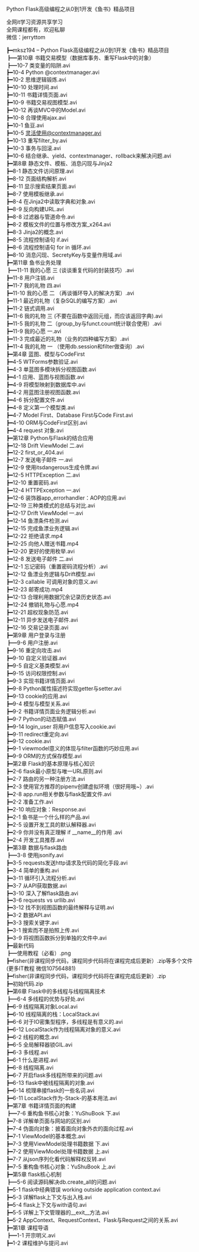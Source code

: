 Python Flask高级编程之从0到1开发《鱼书》精品项目

全网it学习资源共享学习<br>全网课程都有，欢迎私聊<br>微信：jerryttom<br>

┣━mksz194 – Python Flask高级编程之从0到1开发《鱼书》精品项目<br> ┣━第10章 书籍交易模型（数据库事务、重写Flask中的对象）<br> ┣━10-7 类变量的陷阱.avi<br> ┣━10-4 Python @contextmanager.avi<br> ┣━10-2 思维逻辑锻炼.avi<br> ┣━10-10 处理时间.avi<br> ┣━10-11 书籍详情页面.avi<br> ┣━10-9 书籍交易视图模型.avi<br> ┣━10-12 再谈MVC中的Model.avi<br> ┣━10-8 合理使用ajax.avi<br> ┣━10-1 鱼豆.avi<br> ┣━10-5 灵活使用@contextmanager.avi<br> ┣━10-13 重写filter_by.avi<br> ┣━10-3 事务与回滚.avi<br> ┣━10-6 结合继承、yield、contextmanager、rollback来解决问题.avi<br> ┣━第8章 静态文件、模板、消息闪现与Jinja2<br> ┣━8-1 静态文件访问原理.avi<br> ┣━8-12 页面结构解析.avi<br> ┣━8-11 显示搜索结果页面.avi<br> ┣━8-7 使用模板继承.avi<br> ┣━8-4 在Jinja2中读取字典和对象.avi<br> ┣━8-9 反向构建URL.avi<br> ┣━8-8 过滤器与管道命令.avi<br> ┣━8-2 模板文件的位置与修改方案_x264.avi<br> ┣━8-3 Jinja2的概念.avi<br> ┣━8-5 流程控制语句 if.avi<br> ┣━8-6 流程控制语句 for in 循环.avi<br> ┣━8-10 消息闪现、SecretyKey与变量作用域.avi<br> ┣━第11章 鱼书业务处理<br> ┣━11-11 我的心愿 三 (谈谈重复代码的封装技巧）.avi<br> ┣━11-8 用户注销.avi<br> ┣━11-7 我的礼物 四.avi<br> ┣━11-10 我的心愿 二 （再谈循环导入的解决方案）.avi<br> ┣━11-1 最近的礼物（复杂SQL的编写方案）.avi<br> ┣━11-2 链式调用.avi<br> ┣━11-6 我的礼物 三 (不要在函数中返回元组，而应该返回字典).avi<br> ┣━11-5 我的礼物 二（group_by与funct.count统计联合使用）.avi<br> ┣━11-9 我的心愿 一.avi<br> ┣━11-3 完成最近的礼物（业务的四种编写方案）.avi<br> ┣━11-4 我的礼物 一 （使用db.session和filter做查询）.avi<br> ┣━第4章 蓝图、模型与CodeFirst<br> ┣━4-5 WTForms参数验证.avi<br> ┣━4-3 单蓝图多模块拆分视图函数.avi<br> ┣━4-1 应用、蓝图与视图函数.avi<br> ┣━4-9 将模型映射到数据库中.avi<br> ┣━4-2 用蓝图注册视图函数.avi<br> ┣━4-6 拆分配置文件.avi<br> ┣━4-8 定义第一个模型类.avi<br> ┣━4-7 Model First、Database First与Code First.avi<br> ┣━4-10 ORM与CodeFirst区别.avi<br> ┣━4-4 request 对象.avi<br> ┣━第12章 Python与Flask的结合应用<br> ┣━12-18 Drift ViewModel 二.avi<br> ┣━12-2 first_or_404.avi<br> ┣━12-7 发送电子邮件 一.avi<br> ┣━12-9 使用itsdangerous生成令牌.avi<br> ┣━12-5 HTTPException 二.avi<br> ┣━12-10 重置密码.avi<br> ┣━12-4 HTTPException 一.avi<br> ┣━12-6 装饰器app_errorhandler：AOP的应用.avi<br> ┣━12-19 三种类模式的总结与对比.avi<br> ┣━12-17 Drift ViewModel 一.avi<br> ┣━12-14 鱼漂条件检测.avi<br> ┣━12-15 完成鱼漂业务逻辑.avi<br> ┣━12-22 拒绝请求.mp4<br> ┣━12-25 向他人赠送书籍.mp4<br> ┣━12-20 更好的使用枚举.avi<br> ┣━12-8 发送电子邮件 二.avi<br> ┣━12-1 忘记密码（重置密码流程分析）.avi<br> ┣━12-12 鱼漂业务逻辑与Drift模型.avi<br> ┣━12-3 callable 可调用对象的意义.avi<br> ┣━12-23 邮寄成功.mp4<br> ┣━12-13 合理利用数据冗余记录历史状态.avi<br> ┣━12-24 撤销礼物与心愿.mp4<br> ┣━12-21 超权现象防范.avi<br> ┣━12-11 异步发送电子邮件.avi<br> ┣━12-16 交易记录页面.avi<br> ┣━第9章 用户登录与注册<br> ┣━9-6 用户注册.avi<br> ┣━9-16 重定向攻击.avi<br> ┣━9-10 自定义验证器.avi<br> ┣━9-5 自定义基类模型.avi<br> ┣━9-15 访问权限控制.avi<br> ┣━9-3 实现书籍详情页面.avi<br> ┣━9-8 Python属性描述符实现getter与setter.avi<br> ┣━9-13 cookie的应用.avi<br> ┣━9-4 模型与模型关系.avi<br> ┣━9-2 书籍详情页面业务逻辑分析.avi<br> ┣━9-7 Python的动态赋值.avi<br> ┣━9-14 login_user 将用户信息写入cookie.avi<br> ┣━9-11 redirect重定向.avi<br> ┣━9-12 cookie.avi<br> ┣━9-1 viewmodel意义的体现与filter函数的巧妙应用.avi<br> ┣━9-9 ORM的方式保存模型.avi<br> ┣━第2章 Flask的基本原理与核心知识<br> ┣━2-6 flask最小原型与唯一URL原则.avi<br> ┣━2-7 路由的另一种注册方法.avi<br> ┣━2-3 使用官方推荐的pipenv创建虚拟环境（很好用哦~）.avi<br> ┣━2-8 app.run相关参数与flask配置文件.avi<br> ┣━2-2 准备工作.avi<br> ┣━2-10 响应对象：Response.avi<br> ┣━2-1 鱼书是一个什么样的产品.avi<br> ┣━2-5 设置开发工具的默认解释器.avi<br> ┣━2-9 你并没有真正理解 if __name__的作用 .avi<br> ┣━2-4 开发工具推荐.avi<br> ┣━第3章 数据与flask路由<br> ┣━3-8 使用jsonify.avi<br> ┣━3-5 requests发送http请求及代码的简化手段.avi<br> ┣━3-4 简单的重构.avi<br> ┣━3-11 循环引入流程分析.avi<br> ┣━3-7 从API获取数据.avi<br> ┣━3-10 深入了解flask路由.avi<br> ┣━3-6 requests vs urllib.avi<br> ┣━3-12 找不到视图函数的最终解释与证明.avi<br> ┣━3-2 数据API.avi<br> ┣━3-3 搜索关键字.avi<br> ┣━3-1 搜索而不是拍照上传.avi<br> ┣━3-9 将视图函数拆分到单独的文件中.avi<br> ┣━最新代码<br> ┣━使用教程（必看）.png<br> ┣━fisher(非课程同步代码，课程同步代码将在课程完成后更新）.zip等多个文件(更多IT教程 微信107564881)<br> ┣━fisher(非课程同步代码，课程同步代码将在课程完成后更新）.zip<br> ┣━初始代码.zip<br> ┣━第6章 Flask中的多线程与线程隔离技术<br> ┣━6-4 多线程的优势与好处.avi<br> ┣━6-9 线程隔离对象Local.avi<br> ┣━6-10 线程隔离的栈：LocalStack.avi<br> ┣━6-6 对于IO密集型程序，多线程是有意义的.avi<br> ┣━6-12 LocalStack作为线程隔离对象的意义.avi<br> ┣━6-2 线程的概念.avi<br> ┣━6-5 全局解释器锁GIL.avi<br> ┣━6-3 多线程.avi<br> ┣━6-1 什么是进程.avi<br> ┣━6-8 线程隔离.avi<br> ┣━6-7 开启flask多线程所带来的问题.avi<br> ┣━6-13 flask中被线程隔离的对象.avi<br> ┣━6-14 梳理串接flask的一些名词.avi<br> ┣━6-11 LocalStack作为-Stack-的基本用法.avi<br> ┣━第7章 书籍详情页面的构建<br> ┣━7-6 重构鱼书核心对象：YuShuBook 下.avi<br> ┣━7-8 详解单页面与网站的区别.avi<br> ┣━7-4 伪面向对象：披着面向对象外衣的面向过程.avi<br> ┣━7-1 ViewModel的基本概念.avi<br> ┣━7-3 使用ViewModel处理书籍数据 下.avi<br> ┣━7-2 使用ViewModel处理书籍数据 上.avi<br> ┣━7-7 从json序列化看代码解释权反转.avi<br> ┣━7-5 重构鱼书核心对象：YuShuBook 上.avi<br> ┣━第5章 flask核心机制<br> ┣━5-6 阅读源码解决db.create_all的问题.avi<br> ┣━5-1 flask中经典错误 working outside application context.avi<br> ┣━5-3 详解flask上下文与出入栈.avi<br> ┣━5-4 flask上下文与with语句.avi<br> ┣━5-5 详解上下文管理器的__exit__方法.avi<br> ┣━5-2 AppContext、RequestContext、Flask与Request之间的关系.avi<br> ┣━第1章 课程导语<br> ┣━1-1 开宗明义.avi<br> ┣━1-2 课程维护与提问.avi